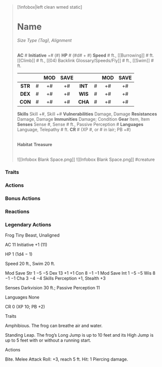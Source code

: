 > [!infobox|left clean wmed static]
> # Name
> *Size Type (Tag), Alignment*
> 
> | |
> | - |
> **AC** # **Initiative** +# (#)
> **HP** # (#d# + #)
> **Speed** # ft., [[Burrowing]] # ft. [[Climb]] # ft., [[04) Backlink Glossary/Speeds/Fly]] # ft., [[Swim]] # ft.
> 
> | | | MOD | SAVE | | | MOD | SAVE |
> | :-: | :-: | :-: | :-: | :-: | :-: | :-: | :-: |
> | **STR** | # | +# | +# | **INT** | # | +# | +# | 
> | **DEX** | # | +# | +# | **WIS** | # | +# | +# |
> | **CON** | # | +# | +# | **CHA** | # | +# | +# |
> **Skills** Skill +#, Skill +#
> **Vulnerabilities** Damage, Damage
> **Resistances** Damage, Damage
> **Immunities** Damage; Condition
> **Gear** Item, Item
> **Senses** Sense #, Sense # ft., Passive Perception #
> **Languages** Language, Telepathy # ft.
> **CR** # (XP #, or # in lair; PB +#)
>
> | |
> | - |
> **Habitat**
> **Treasure**
> 
> | |
> | - |
> ![[Infobox Blank Space.png]]
> ![[Infobox Blank Space.png]]
> #creature 


### Traits
### Actions
### Bonus Actions
### Reactions
### Legendary Actions
Frog
Tiny Beast, Unaligned

AC 11 Initiative +1 (11)

HP 1 (1d4 − 1)

Speed 20 ft., Swim 20 ft.

Mod	Save
Str	1	−5	−5
Dex	13	+1	+1
Con	8	−1	−1
Mod	Save
Int	1	−5	−5
Wis	8	−1	−1
Cha	3	−4	−4
Skills Perception +1, Stealth +3

Senses Darkvision 30 ft.; Passive Perception 11

Languages None

CR 0 (XP 10; PB +2)

Traits

Amphibious. The frog can breathe air and water.

Standing Leap. The frog’s Long Jump is up to 10 feet and its High Jump is up to 5 feet with or without a running start.

Actions

Bite. Melee Attack Roll: +3, reach 5 ft. Hit: 1 Piercing damage.